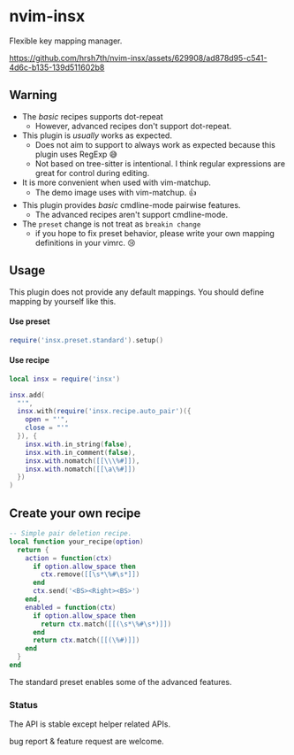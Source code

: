 # nvim-insx

Flexible key mapping manager.

https://github.com/hrsh7th/nvim-insx/assets/629908/ad878d95-c541-4d6c-b135-139d511602b8


## Warning

- The *basic* recipes supports dot-repeat
  - However, advanced recipes don't support dot-repeat.
- This plugin is *usually* works as expected.
  - Does not aim to support to always work as expected because this plugin uses RegExp 😅
  - Not based on tree-sitter is intentional. I think regular expressions are great for control during editing.
- It is more convenient when used with vim-matchup.
  - The demo image uses with vim-matchup. 👍
- This plugin provides *basic* cmdline-mode pairwise features.
  - The advanced recipes aren't support cmdline-mode.
- The `preset` change is not treat as `breakin change`
  - if you hope to fix preset behavior, please write your own mapping definitions in your vimrc. 😢

## Usage

This plugin does not provide any default mappings.
You should define mapping by yourself like this.

#### Use preset

```lua
require('insx.preset.standard').setup()
```

#### Use recipe

```lua
local insx = require('insx')

insx.add(
  "'",
  insx.with(require('insx.recipe.auto_pair')({
    open = "'",
    close = "'"
  }), {
    insx.with.in_string(false),
    insx.with.in_comment(false),
    insx.with.nomatch([[\\\%#]]),
    insx.with.nomatch([[\a\%#]])
  })
)
```

## Create your own recipe

```lua
-- Simple pair deletion recipe.
local function your_recipe(option)
  return {
    action = function(ctx)
      if option.allow_space then
        ctx.remove([[\s*\%#\s*]])
      end
      ctx.send('<BS><Right><BS>')
    end,
    enabled = function(ctx)
      if option.allow_space then
        return ctx.match([[(\s*\%#\s*)]])
      end
      return ctx.match([[(\%#)]])
    end
  }
end
```

The standard preset enables some of the advanced features.

### Status

The API is stable except helper related APIs.

bug report & feature request are welcome.

